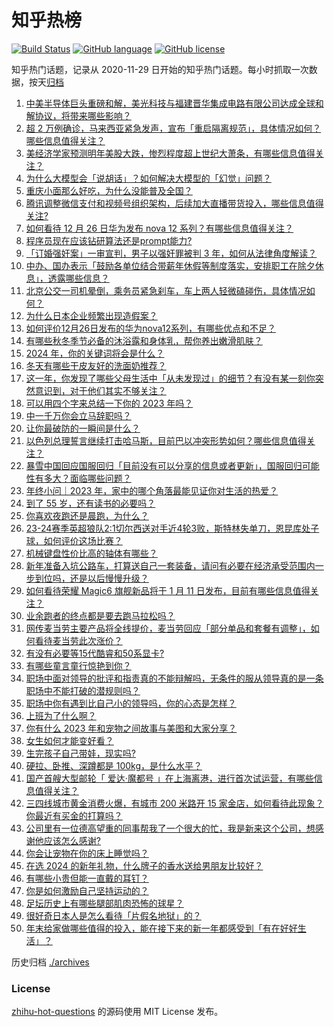 # 知乎热榜
[![Build Status](https://github.com/ToWeLong/zhihu-hot-questions/workflows/CI/badge.svg)](https://github.com/ToWeLong/zhihu-hot-questions/actions)
[![GitHub language](https://img.shields.io/badge/language-golang-orange.svg)](https://golang.org/)
[![GitHub license](https://img.shields.io/github/license/ToWeLong/zhihu-hot-questions)](https://github.com/ToWeLong/zhihu-hot-questions/blob/main/LICENSE)

知乎热门话题，记录从 2020-11-29 日开始的知乎热门话题。每小时抓取一次数据，按天[归档](./archives)

<!-- BEGIN -->

1. [中美半导体巨头重磅和解，美光科技与福建晋华集成电路有限公司达成全球和解协议，将带来哪些影响？](https://www.zhihu.com/question/636661555)
1. [超 2 万例确诊，马来西亚紧急发声，宣布「重启隔离规范」，具体情况如何？哪些信息值得关注？](https://www.zhihu.com/question/636417474)
1. [美经济学家预测明年美股大跌，惨烈程度超上世纪大萧条，有哪些信息值得关注？](https://www.zhihu.com/question/636703715)
1. [为什么大模型会「说胡话」？如何解决大模型的「幻觉」问题？](https://www.zhihu.com/question/635776684)
1. [重庆小面那么好吃，为什么没能普及全国？](https://www.zhihu.com/question/562360791)
1. [腾讯调整微信支付和视频号组织架构，后续加大直播带货投入，哪些信息值得关注?](https://www.zhihu.com/question/636682515)
1. [如何看待 12 月 26 日华为发布 nova 12 系列？有哪些信息值得关注？](https://www.zhihu.com/question/636716428)
1. [程序员现在应该钻研算法还是prompt能力?](https://www.zhihu.com/question/629930332)
1. [「订婚强奸案」一审宣判，男子以强奸罪被判 3 年，如何从法律角度解读？](https://www.zhihu.com/question/636500180)
1. [中办、国办表示「鼓励各单位结合带薪年休假等制度落实，安排职工在除夕休息」，透露哪些信息？](https://www.zhihu.com/question/636684953)
1. [北京公交一司机晕倒，乘务员紧急刹车，车上两人轻微磕碰伤，具体情况如何？](https://www.zhihu.com/question/636715766)
1. [为什么日本企业频繁出现造假案？](https://www.zhihu.com/question/601395780)
1. [如何评价12月26日发布的华为nova12系列，有哪些优点和不足？](https://www.zhihu.com/question/636638077)
1. [有哪些秋冬季节必备的沐浴露和身体乳，帮你养出嫩滑肌肤？](https://www.zhihu.com/question/634479921)
1. [2024 年，你的关键词将会是什么？](https://www.zhihu.com/question/635425335)
1. [冬天有哪些干皮友好的洗面奶推荐？](https://www.zhihu.com/question/632473985)
1. [这一年，你发现了哪些父母生活中「从未发现过」的细节？有没有某一刻你突然意识到，对于他们其实不够关注？](https://www.zhihu.com/question/632310243)
1. [可以用四个字来总结一下你的 2023 年吗？](https://www.zhihu.com/question/635965766)
1. [中一千万你会立马辞职吗？](https://www.zhihu.com/question/636525256)
1. [让你最破防的一瞬间是什么？](https://www.zhihu.com/question/620246833)
1. [以色列总理誓言继续打击哈马斯，目前巴以冲突形势如何？哪些信息值得关注？](https://www.zhihu.com/question/636682319)
1. [暴雪中国回应国服回归「目前没有可以分享的信息或者更新」，国服回归可能性有多大？面临哪些问题？](https://www.zhihu.com/question/636657677)
1. [年终小问｜2023 年，家中的哪个角落最能见证你对生活的热爱？](https://www.zhihu.com/question/633573189)
1. [到了 55 岁，还有读书的必要吗？](https://www.zhihu.com/question/631977524)
1. [你喜欢夜跑还是晨跑，为什么？](https://www.zhihu.com/question/635464264)
1. [23-24赛季英超狼队2:1切尔西送对手近4轮3败，斯特林失单刀，恩昆库处子球，如何评价这场比赛？](https://www.zhihu.com/question/636380778)
1. [机械键盘性价比高的轴体有哪些？](https://www.zhihu.com/question/635384957)
1. [新年准备入坑公路车，打算送自己一套装备，请问有必要在经济承受范围内一步到位吗，还是以后慢慢升级？](https://www.zhihu.com/question/633938728)
1. [如何看待荣耀 Magic6 旗舰新品将于 1 月 11 日发布，目前有哪些信息值得关注？](https://www.zhihu.com/question/636671082)
1. [业余跑者的终点都是要去跑马拉松吗？](https://www.zhihu.com/question/635928288)
1. [网传麦当劳主要产品将全线提价，麦当劳回应「部分单品和套餐有调整」，如何看待麦当劳此次涨价？](https://www.zhihu.com/question/636522336)
1. [有没有必要等15代酷睿和50系显卡?](https://www.zhihu.com/question/634677927)
1. [有哪些童言童行惊艳到你？](https://www.zhihu.com/question/634781286)
1. [职场中面对领导的批评和指责真的不能辩解吗，无条件的服从领导真的是一条职场中不能打破的潜规则吗？](https://www.zhihu.com/question/636408646)
1. [职场中你有遇到比自己小的领导吗，你的心态是怎样？](https://www.zhihu.com/question/634214080)
1. [上班为了什么啊？](https://www.zhihu.com/question/635964864)
1. [你有什么 2023 年和宠物之间故事与美图和大家分享？](https://www.zhihu.com/question/634879270)
1. [女生如何才能变好看？](https://www.zhihu.com/question/632041949)
1. [生完孩子自己带娃，现实吗?](https://www.zhihu.com/question/629851577)
1. [硬拉、卧推、深蹲都是 100kg，是什么水平？](https://www.zhihu.com/question/635960497)
1. [国产首艘大型邮轮「 爱达·魔都号 」在上海离港，进行首次试运营，有哪些信息值得关注？](https://www.zhihu.com/question/636483270)
1. [三四线城市黄金消费火爆，有城市 200 米路开 15 家金店，如何看待此现象？你最近有买金的打算吗？](https://www.zhihu.com/question/636492257)
1. [公司里有一位德高望重的同事帮我了一个很大的忙，我是新来这个公司，想感谢他应该怎么感谢?](https://www.zhihu.com/question/635884167)
1. [你会让宠物在你的床上睡觉吗？](https://www.zhihu.com/question/634611615)
1. [在选 2024 的新年礼物，什么牌子的香水送给男朋友比较好？](https://www.zhihu.com/question/633760491)
1. [有哪些小贵但能一直戴的耳钉？](https://www.zhihu.com/question/630322407)
1. [你是如何激励自己坚持运动的？](https://www.zhihu.com/question/636571923)
1. [足坛历史上有哪些腿部肌肉恐怖的球星？](https://www.zhihu.com/question/636254200)
1. [很好奇日本人是怎么看待「片假名地狱」的？](https://www.zhihu.com/question/629941450)
1. [年末给家做哪些值得的投入，能在接下来的新一年都感受到「有在好好生活」？](https://www.zhihu.com/question/636532898)

<!-- END -->

历史归档 [./archives](./archives)


### License
[zhihu-hot-questions](https://github.com/towelong/zhihu-hot-questions) 的源码使用 MIT License 发布。